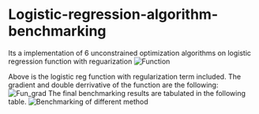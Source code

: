 # Logistic-regression-algorithm-benchmarking
Its a implementation of 6 unconstrained optimization algorithms on logistic regression function with reguarization
![Function](https://user-images.githubusercontent.com/57409254/201450544-25dcd78b-531a-4d6f-9edf-ffe5a2fe684d.JPG)

Above is the logistic reg function with regularization term included.
The gradient and double derrivative of the function are the following:
![Fun_grad](https://user-images.githubusercontent.com/57409254/201450538-634e504b-82bf-44d6-a272-fd4f5bf325fe.JPG)
The final benchmarking results are tabulated in the following table.
![Benchmarking of different method](https://user-images.githubusercontent.com/57409254/201450573-8e263e13-f347-4f8f-b221-3df618cbdb5e.JPG)
